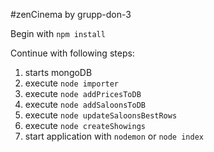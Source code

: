 #zenCinema by grupp-don-3

Begin with ```npm install```

Continue with following steps:
1. starts mongoDB
2. execute ```node importer```
3. execute ```node addPricesToDB```
4. execute ```node addSaloonsToDB```
5. execute ```node updateSaloonsBestRows```
6. execute ```node createShowings```
7. start application with ```nodemon``` or ```node index```



